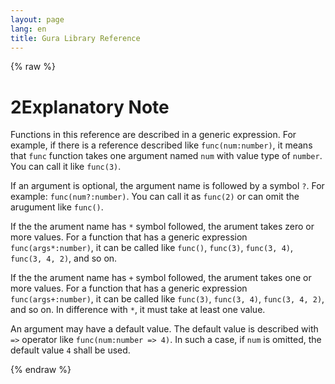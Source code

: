 ```yaml
---
layout: page
lang: en
title: Gura Library Reference
---
```


{% raw %}
<h1><span class="caption-index-1">2</span><a name="anchor-2"></a>Explanatory Note</h1>
<p>
Functions in this reference are described in a generic expression. For example, if there is a reference described like <code>func(num:number)</code>, it means that <code>func</code> function takes one argument named <code>num</code> with value type of <code>number</code>. You can call it like <code>func(3)</code>.
</p>
<p>
If an argument is optional, the argument name is followed by a symbol <code>?</code>. For example: <code>func(num?:number)</code>. You can call it as <code>func(2)</code> or can omit the arugument like <code>func()</code>.
</p>
<p>
If the the arument name has <code>*</code> symbol followed, the arument takes zero or more values. For a function that has a generic expression <code>func(args*:number)</code>, it can be called like <code>func()</code>, <code>func(3)</code>, <code>func(3, 4)</code>, <code>func(3, 4, 2)</code>, and so on.
</p>
<p>
If the the arument name has <code>+</code> symbol followed, the arument takes one or more values. For a function that has a generic expression <code>func(args+:number)</code>, it can be called like <code>func(3)</code>, <code>func(3, 4)</code>, <code>func(3, 4, 2)</code>, and so on. In difference with <code>*</code>, it must take at least one value.
</p>
<p>
An argument may have a default value. The default value is described with <code>=&gt;</code> operator like <code>func(num:number =&gt; 4)</code>. In such a case, if <code>num</code> is omitted, the default value <code>4</code> shall be used.
</p>
<p />

{% endraw %}
